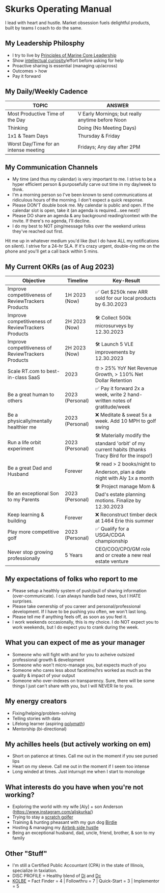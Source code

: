 # Skurks Operating Manual
I lead with heart and hustle. Market obsession fuels delightful products, built by teams I coach to do the same.

## My Leadership Philosphy
* I try to live by [Principles of Marine Core Leadership](https://www.usmcu.edu/Portals/218/Fidelity-%20Leadership%20Principles.pdf)
* Show [intellectual curiosity](https://www.forbes.com/sites/tomaspremuzic/2017/03/06/what-happens-when-leaders-lack-curiosity/#3cd906236b74)/effort before asking for help 
* Proactive sharing is essential (managing up/across)
* Outcomes > how
* Pay it forward

## My Daily/Weekly Cadence
TOPIC | ANSWER
----- | -----
Most Productive Time of the Day | V Early Mornings; but really anytime before Noon
Thinking|Doing (No Meeting Days) | Tuesday & Wednesday
1x1 & Team Days | Thursday & Friday
Worst Day/Time for an intense meeting | Fridays; Any day after 2PM

## My Communication Channels
* My time (and thus my calendar) is very important to me. I strive to be a hyper efficient person & purposefully carve out time in my day/week to think. 
* I'm a morning person so I've been known to send communications at ridiculous hours of the morning. I don't expect a quick response.
* Please DON'T double book me. My calendar is public and open. If the calendar slot is open, take it (an agenda is required...see next)!
* Please DO share an agenda & any background reading/context with the invite. If there's no agenda, I'll decline.
* I do my best to NOT ping/message folks over the weekend unless they've reached out first.

Hit me up in whatever medium you'd like (but I do have ALL my notifications on silent). I strive for a 24-hr SLA. If it's crazy urgent, double-ring me on the phone and you'll get a call back within 5 mins.

## My Current OKRs (as of Aug 2023)

Objective | Timeline | Key-Result
----- | ----- | -----
Improve competitiveness of ReviewTrackers Products | 1H 2023 (Now) | :white_check_mark: Get $250k new ARR sold for our local products by 6.30.2023
Improve competitiveness of ReviewTrackers Products | 2H 2023 (Now) | :hammer_and_wrench: Collect 500k microsurveys by 12.30.2023
Improve competitiveness of ReviewTrackers Products | 2H 2023 (Now) | :hammer_and_wrench: Launch 5 VLE improvements by 12.30.2023
Scale RT.com to best-in-class SaaS | 2023 | :nerd_face: > 25% YoY Net Revenue Growth, > 110% Net Dollar Retention
Be a great human to others | 2023 (Personal) | :white_check_mark: Pay it forward 2x a week, write 2 hand-written notes of gratitude/week 
Be a physically/mentally healthier me | 2023 (Personal) | :x: Meditate & sweat 5x a week. Add 10 MPH to golf swing
Run a life orbit experiment | 2023 (Personal) | :hammer_and_wrench: Materially modify the standard 'orbit' of my current habits (thanks Tracy Bird for the inspo!)
Be a great Dad and Husband | Forever | :hammer_and_wrench: read > 2 books/night to Anderson, plan a date night with Aly 1x a month
Be an exceptional Son to my Parents | 2023 (Personal) | :hammer_and_wrench: Project manage Mom & Dad's estate planning motions. Finalize by 12.30.2023 
Keep learning & building | Forever | :x: Reconstruct timber deck at 1464 Erie this summer
Play more competitive golf | 2023 (Personal) | :white_check_mark: Qualify for a USGA/CDGA championship 
Never stop growing professionally | 5 Years | CEO/COO/CPO/GM role and or create a new real estate venture

## My expectations of folks who report to me
* Please setup a healthly system of push/pull of sharing information (over-communicate). I can always handle bad news, but I HATE surprises.
* Please take ownership of you career and personal/professional development. If I have to be pushing you often, we won't last long.
* Please tell me if anything feels off, as soon as you feel it.
* I work weekends occasionally, this is my choice. I do NOT expect you to work weekends, but I do expect you to crank during the week. 

## What you can expect of me as your manager
* Someone who will fight with and for you to acheive outsized professional growth & development
* Someone who won't micro-manage you, but expects much of you
* Someone who cares less about facetime/hrs worked as much as the quality & impact of your output
* Someone who over-indexes on transparency. Sure, there will be some things I just can't share with you, but I will NEVER lie to you. 

## My energy creators
* Fixing/helping/problem-solving
* Telling stories with data
* Lifelong learner (aspiring [polymath](https://en.wikipedia.org/wiki/Polymath))
* Mentorship (bi-directional)

## My achilles heels (but actively working on em)
* Short on patience at times. Call me out in the moment if you see pursed lips
* Heart on my sleeve. Call me out in the moment if I seem too intense
* Long winded at times. Just inturrupt me when I start to monologe 

## What interests do you have when you're not working?
* Exploring the world with my wife [Aly] + son Anderson (https://www.instagram.com/aljskurka/)
* Trying to stay a [scratch golfer](https://www.cdga.org/peer.asp?cmd=view&uid=6383196&id=)
* Training & hunting pheasant with my gun dog [Birdie](https://www.instagram.com/birdielegriff/)
* Hosting & managing my [Airbnb side hustle](https://www.airbnb.com/rooms/6229085)
* Being an exceptional husband, dad, uncle, friend, brother, & son to my family

## Other "Stuff"
* I'm still a Certified Public Accountant (CPA) in the state of Illinois, specialize in taxiation.
* DISC PROFILE = Healthy blend of [Di](https://www.crystalknows.com/disc/di-id-personality-type) and [Dc](https://www.crystalknows.com/disc/dc-personality-type)
* [KOLBE](http://paulkortman.com/2013/11/19/laymens-guide-kolbe-score/) = Fact Finder = 4  | Followthru = 7  | Quick-Start = 3 | Implementor = 5

